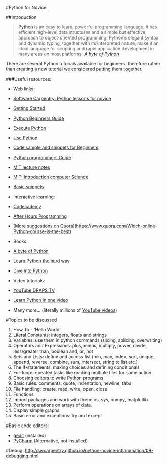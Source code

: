 #Python for Novice

##Introduction

> [Python](https://www.python.org/) is an easy to learn, powerful programming language. 
> It has efficient high-level data structures and a simple but effective approach to 
> object-oriented programming. Python’s elegant syntax and dynamic typing, 
> together with its interpreted nature, make it an ideal language for scripting 
> and rapid application development in many areas on most platforms. <cite>[A byte of Python](http://www.swaroopch.com/notes/python/)

There are several Python tutorials available for beginners, therefore rather than creating a new tutorial we considered putting them together.

###Useful resources:

* Web links:
 * [Software Carpentry: Python lessons for novice](http://swcarpentry.github.io/python-novice-inflammation/)
 * [Getting Started](https://www.python.org/about/gettingstarted/)
 * [Python Beginners Guide](https://wiki.python.org/moin/BeginnersGuide/NonProgrammers)
 * [Execute Python](http://askpython.com/execute-python-scripts/)
 * [Use Python](http://usingpython.com/programs/)
 * [Code sample and snippets for Beginners](https://wiki.python.org/moin/BeginnersGuide/Examples)
 * [Python programmers Guide](https://wiki.python.org/moin/BeginnersGuide/Programmers)
 * [MIT lecture notes](http://ocw.mit.edu/courses/electrical-engineering-and-computer-science/6-189-a-gentle-introduction-to-programming-using-python-january-iap-2008/)
 * [MIT: Introduction computer Science](https://www.edx.org/course/mit/6-00x/introduction-computer-science/586)
 * [Basic snippets](http://snippets.readthedocs.org/en/latest/basic.html#)

* Interactive learning:
 * [Codecademy](https://www.codecademy.com/tracks/python)
 * [After Hours Programming](http://www.afterhoursprogramming.com/tutorial/Python/Overview/)
 * [More suggestions on [Quora](https://www.quora.com)](https://www.quora.com/Which-online-Python-course-is-the-best)

* Books:
 * [A byte of Python](http://www.swaroopch.com/notes/python/)
 * [Learn Python the hard way](http://learnpythonthehardway.org/)
 * [Dive into Python](http://www.diveintopython.net/)

* Video tutorials:
 * [YouTube DRAPS TV](https://www.youtube.com/channel/UCea5cMUa9xNU0kUtbRcTkqA)
 * [Learn Python in one video](https://www.youtube.com/watch?v=N4mEzFDjqtA)
 * Many more... (literally millions of [YouTube videos](youtube.com))

#Topics to be discussed

1. How To - 'Hello World'
2. Literal Constants: integers, floats and strings
3. Variables: use them in python commands (slicing, splicing, overwriting)
4. Operators and Expressions: plus, minus, multiply, power, divide, less/greater than, boolean and, or, not
5. Sets and Lists: define and access list (min, max, index, sort, unique, append, reverse, combine, sum, intersect, string to list etc.)
6. The if-statements: making choices and defining conditionals
7. For-loop: repeated tasks like reading multiple files for same action
8. Choosing editors to write Python programs
9. Basic rules: comments, quote, indentation, newline, tabs
10. File handling: create, read, write, open, close
11. Functions
12. Import packages and work with them: os, sys, numpy, matplotlib
13. Perform operations on arrays of data.
14. Display simple graphs
15. Basic error and exceptions: try and except

#Basic code editors: 
* [gedit](https://en.wikipedia.org/wiki/Gedit) (installed)
* [PyCharm](https://www.jetbrains.com/pycharm/) (Alternative, not installed)

#Debug:
http://swcarpentry.github.io/python-novice-inflammation/09-debugging.html


